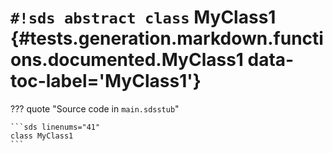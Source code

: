 # `#!sds abstract class` MyClass1 {#tests.generation.markdown.functions.documented.MyClass1 data-toc-label='MyClass1'}

??? quote "Source code in `main.sdsstub`"

    ```sds linenums="41"
    class MyClass1
    ```
